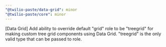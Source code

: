 ```yaml
---
"@twilio-paste/data-grid": minor
"@twilio-paste/core": minor
---
```


[Data Grid] Add ability to override default "grid" role to be "treegrid" for making custom tree grid components using Data Grid. "treegrid" is the only valid type that can be passed to role.
